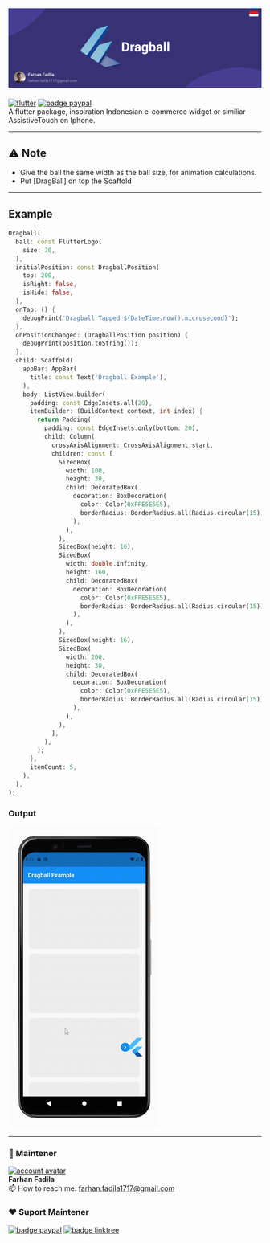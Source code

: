 ## [![cover][]][pubdev dragball]

[![flutter][]][web flutter] [![badge paypal][]][paypal account] <br>
A flutter package, inspiration Indonesian e-commerce widget or similiar AssistiveTouch on Iphone.

---

## ⚠️ Note
* Give the ball the same width as the ball size, for animation calculations.
* Put [DragBall] on top the Scaffold


----

## Example
```dart
Dragball(
  ball: const FlutterLogo(
    size: 70,
  ),
  initialPosition: const DragballPosition(
    top: 200,
    isRight: false,
    isHide: false,
  ),
  onTap: () {
    debugPrint('Dragball Tapped ${DateTime.now().microsecond}');
  },
  onPositionChanged: (DragballPosition position) {
    debugPrint(position.toString());
  },
  child: Scaffold(
    appBar: AppBar(
      title: const Text('Dragball Example'),
    ),
    body: ListView.builder(
      padding: const EdgeInsets.all(20),
      itemBuilder: (BuildContext context, int index) {
        return Padding(
          padding: const EdgeInsets.only(bottom: 20),
          child: Column(
            crossAxisAlignment: CrossAxisAlignment.start,
            children: const [
              SizedBox(
                width: 100,
                height: 30,
                child: DecoratedBox(
                  decoration: BoxDecoration(
                    color: Color(0xFFE5E5E5),
                    borderRadius: BorderRadius.all(Radius.circular(15)),
                  ),
                ),
              ),
              SizedBox(height: 16),
              SizedBox(
                width: double.infinity,
                height: 160,
                child: DecoratedBox(
                  decoration: BoxDecoration(
                    color: Color(0xFFE5E5E5),
                    borderRadius: BorderRadius.all(Radius.circular(15)),
                  ),
                ),
              ),
              SizedBox(height: 16),
              SizedBox(
                width: 200,
                height: 30,
                child: DecoratedBox(
                  decoration: BoxDecoration(
                    color: Color(0xFFE5E5E5),
                    borderRadius: BorderRadius.all(Radius.circular(15)),
                  ),
                ),
              ),
            ],
          ),
        );
      },
      itemCount: 5,
    ),
  ),
);
```
### Output

[![output][]][output]

----

### 🚧 Maintener 
[![account avatar][]][github account] <br>
**Farhan Fadila** <br>
📫 How to reach me: farhan.fadila1717@gmail.com

### ❤️ Suport Maintener
[![badge paypal][]][paypal account] [![badge linktree][]][linktree account]

[cover]: https://github.com/farhanfadila1717/flutter_package/blob/master/display/drag_ball/drag_ball.png
[pubdev dragball]: https://pub.dev/packages/drag_ball
[output]: https://github.com/farhanfadila1717/flutter_package/blob/master/display/drag_ball/output.gif
[account avatar]: https://avatars.githubusercontent.com/u/43161050?s=80
[github account]: https://github.com/farhanfadila1717
[badge linktree]: https://img.shields.io/badge/Linktree-farhanfadila-orange
[linktree account]: https://linktr.ee/farhanfadila
[badge paypal]: https://img.shields.io/badge/Donate-PayPal-00457C?logo=paypal
[paypal account]: https://www.paypal.me/farhanfadila1717
[flutter]: https://img.shields.io/badge/Platform-Flutter-02569B?logo=flutter
[web flutter]: https://flutter.dev

